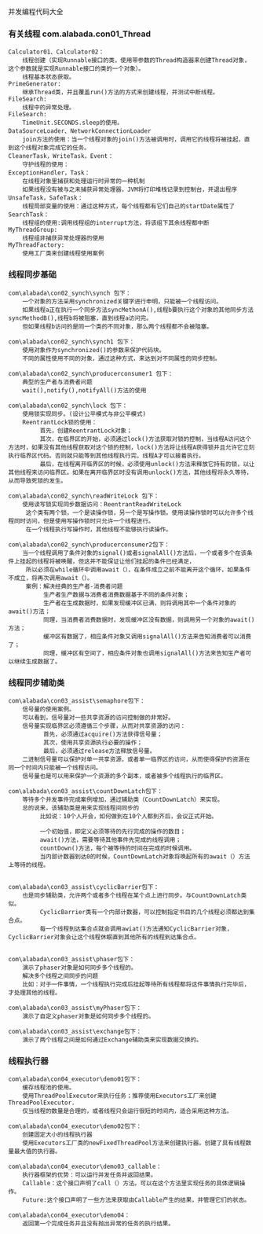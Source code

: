 并发编程代码大全

### 有关线程 com.alabada.con01_Thread
    Calculator01、Calculator02：
        线程创建（实现Runnable接口的类，使用带参数的Thread构造器来创建Thread对象，这个参数就是实现Runnable接口的类的一个对象）。
        线程基本状态获取。
    PrimeGenerator:
        继承Thread类，并且覆盖run()方法的方式来创建线程，并测试中断线程。
    FileSearch:
        线程中的异常处理。
    FileSearch:
        TimeUnit.SECONDS.sleep的使用。
    DataSourceLoader、NetworkConnectionLoader
        join方法的使用：当一个线程对象的join()方法被调用时，调用它的线程将被挂起，直到这个线程对象完成它的任务。
    CleanerTask，WriteTask，Event：
        守护线程的使用：
    ExceptionHandler，Task：
        在线程对象里捕获和处理运行时异常的一种机制
        如果线程没有被与之未捕获异常处理器，JVM将打印堆栈记录到控制台，并退出程序
    UnsafeTask，SafeTask：
        线程局部变量的使用：通过这种方式，每个线程都有它们自己的startDate属性了
    SearchTask：
        线程组的使用:调用线程组的interrupt方法，将该组下其余线程都中断
    MyThreadGroup:
        线程组非捕获异常处理器的使用
    MyThreadFactory:
        使用工厂类来创建线程使用案例
        
### 线程同步基础
    com\alabada\con02_synch\synch 包下：
        一个对象的方法采用synchronized关键字进行申明，只能被一个线程访问。
        如果线程a正在执行一个同步方法syncMethonA(),线程b要执行这个对象的其他同步方法syncMethodB(),线程b将被阻塞，直到线程a访问完。
        但如果线程b访问的是同一个类的不同对象，那么两个线程都不会被阻塞。
        
    com\alabada\con02_synch\synch1 包下：
        使用对象作为synchronized()的参数来保护代码块。
        不同的属性使用不同的对象，通过这种方式，来达到对不同属性的同步控制。
        
    com\alabada\con02_synch\producerconsumer1 包下：
        典型的生产者与消费者问题
        wait(),notify(),notifyAll()方法的使用
        
    com\alabada\con02_synch\lock 包下：
        使用锁实现同步。(设计公平模式与非公平模式)
        ReentrantLock锁的使用：
             首先，创建ReentrantLock对象；
             其次，在临界区的开始，必须通过lock()方法获取对锁的控制，当线程A访问这个方法时，如果没有其他线程获取对这个锁的控制，lock()方法将让线程A获得锁并且允许它立刻执行临界区代码。否则就只能等到其他线程执行完，线程A才可以接着执行。
             最后，在线程离开临界区的时候，必须使用unlock()方法来释放它持有的锁，以让其他线程来访问临界区。如果在离开临界区时没有调用unlock()方法，其他线程将永久等待，从而导致死锁的发生。
        
    com\alabada\con02_synch\readWriteLock 包下：
        使用读写锁实现同步数据访问：ReentrantReadWriteLock
         这个类有两个锁，一个是读操作锁，另一个是写操作锁。使用读操作锁时可以允许多个线程同时访问，但是使用写操作锁时只允许一个线程进行。
         在一个线程执行写操作时，其他线程不能够执行读操作。
        
    com\alabada\con02_synch\producerconsumer2包下：
        当一个线程调用了条件对象的signal()或者signalAll()方法后，一个或者多个在该条件上挂起的线程将被唤醒，但这并不能保证让他们挂起的条件已经满足，
         所以必须在while循环中调用await（），在条件成立之前不能离开这个循环，如果条件不成立，将再次调用await（）。
         案例：解决经典的生产者-消费者问题
              生产者生产数据与消费者消费数据基于不同的条件对象；
              生产者在生成数据时，如果发现缓冲区已满，则将调用其中一个条件对象的await()方法；
              同理，当消费者消费数据时，发现缓冲区没有数据，则调用另一个对象的await()方法；
              缓冲区有数据了，相应条件对象又调用signalAll()方法来告知消费者可以消费了；
              同理，缓冲区有空间了，相应条件对象也调用signalAll()方法来告知生产者可以继续生成数据了。

        

### 线程同步辅助类
    com\alabada\con03_assist\semaphore包下：
        信号量的使用案例。
        可以看到，信号量对一些共享资源的访问控制做的非常好。
        信号量实现临界区必须遵循三个步骤，从而对共享资源的访问：
              首先，必须通过acquire()方法获得信号量；
              其次，使用共享资源执行必要的操作；
              最后，必须通过release方法释放信号量。
        二进制信号量可以保护对单一共享资源，或者单一临界区的访问，从而使得保护的资源在同一个时间内只能被一个线程访问。
        信号量也是可以用来保护一个资源的多个副本，或者被多个线程执行的临界区。

    com\alabada\con03_assist\countDownLatch包下：
        等待多个并发事件完成案例增加，通过辅助类（CountDownLatch）来实现。
        总的说来，该辅助类是用来实现线程间同步的
             比如说：10个人开会，如何做到在10个人都到齐后，会议正式开始。
        
             一个初始值，即定义必须等待的先行完成的操作的数目；
             await()方法，需要等待其他事件先完成的线程调用；
             countDown()方法，每个被等待的时间在完成的时候调用。
             当内部计数器到达0的时候，CountDownLatch对象将唤起所有的await（）方法上等待的线程。

        
    com\alabada\con03_assist\cyclicBarrier包下：
        也是同步辅助类，允许两个或者多个线程在某个点上进行同步。与CountDownLatch类似。
             CyclicBarrier类有一个内部计数器，可以控制指定书目的几个线程必须都达到集合点。
             每一个线程到达集合点就会调用awiat()方法通知CyclicBarrier对象，CyclicBarrier对象会让这个线程休眠直到其他所有的线程到达集合点。

        
    com\alabada\con03_assist\phaser包下：
        演示了phaser对象是如何同步多个线程的。
        解决多个线程之间同步的问题
        比如：对于一件事情，一个线程执行完成后挂起等待所有线程都将这件事情执行完毕后，才处理其他的线程。

    com\alabada\con03_assist\myPhaser包下：
        演示了自定义phaser对象是如何同步多个线程的。
        
    com\alabada\con03_assist\exchange包下：
        演示了两个线程之间是如何通过Exchange辅助类来实现数据交换的。
    

### 线程执行器
    com\alabada\con04_executor\demo01包下：
        缓存线程池的使用。
        使用ThreadPoolExecutor来执行任务；推荐使用Executors工厂来创建ThreadPoolExecutor.
        仅当线程的数量是合理的，或者线程只会运行很短的时间内，适合采用这种方法。

    com\alabada\con04_executor\demo02包下：
        创建固定大小的线程执行器
        使用Executors工厂类的newFixedThreadPool方法来创建执行器。创建了具有线程数量最大值的执行器。

    com\alabada\con04_executor\demo03_callable：
        执行器框架的优势：可以运行并发任务并返回结果。
        Callable：这个接口声明了call（）方法。可以在这个方法里实现任务的具体逻辑操作。
        Future:这个接口声明了一些方法来获取由Callable产生的结果，并管理它们的状态。

    com\alabada\con04_executor\demo04：
        返回第一个完成任务并且没有抛出异常的任务的执行结果。














